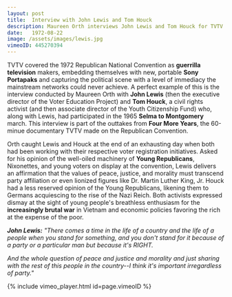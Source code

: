 ```yaml
---
layout: post
title:  Interview with John Lewis and Tom Houck
description: Maureen Orth interviews John Lewis and Tom Houck for TVTV at the 1972 Republican National Convention
date:   1972-08-22
image: /assets/images/lewis.jpg
vimeoID: 445270394
---
```


TVTV covered the 1972 Republican National Convention as **guerrilla television** makers, embedding themselves with new, portable **Sony Portapaks** and capturing the political scene with a level of immediacy the mainstream networks could never achieve. A perfect example of this is the interview conducted by Maureen Orth with **John Lewis** (then the executive director of the Voter Education Project) and **Tom Houck**, a civil rights activist (and then associate director of the Youth Citizenship Fund) who, along with Lewis, had participated in the 1965 **Selma to Montgomery** march. This interview is part of the outtakes from **Four More Years**, the 60-minue documentary TVTV made on the Republican Convention.

Orth caught Lewis and Houck at the end of an exhausting day when both had been working with their respective voter registration initiatives. Asked for his opinion of the well-oiled machinery of **Young Republicans**, Nixonettes, and young voters on display at the convention, Lewis delivers an affirmation that the values of peace, justice, and morality must transcend party affiliation or even lionized figures like Dr. Martin Luther King, Jr. Houck had a less reserved opinion of the Young Republicans, likening them to Germans acquiescing to the rise of the Nazi Reich. Both activists expressed dismay at the sight of young people's breathless enthusiasm for the **increasingly brutal war** in Vietnam and economic policies favoring the rich at the expense of the poor.

*__John Lewis:__ "There comes a time in the life of a country and the life of a people when you stand for something, and you don't stand for it because of a party or a particular man but because it's RIGHT.*

*And the whole question of peace and justice and morality and just sharing with the rest of this people in the country--I think it's important irregardless of party."*

<div class="iframe-container mx-auto" style="width: 80%">
  {% include vimeo_player.html id=page.vimeoID %}
</div>
